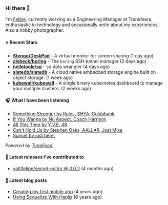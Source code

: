 ### Hi there 👋

I'm [Felipe](https://felipevm.com), currently working as a Engineering Manager at Transfeera, enthusiastic in technology and occasionally write about my experiences. Also a hobby photographer.

#### ⭐ Recent Stars
- **[Stengo/DeskPad](https://github.com/Stengo/DeskPad)** - A virtual monitor for screen sharing (1 day ago)
- **[alebeck/boring](https://github.com/alebeck/boring)** - The `boring`  SSH tunnel manager (2 days ago)
- **[neilotoole/sq](https://github.com/neilotoole/sq)** - sq data wrangler (4 days ago)
- **[slatedb/slatedb](https://github.com/slatedb/slatedb)** - A cloud native embedded storage engine built on object storage. (1 week ago)
- **[kubewall/kubewall](https://github.com/kubewall/kubewall)** - A single binary kubernetes dashboard to manage your multiple clusters. (2 weeks ago)

#### 🎧 What I have been listening
- [Something Stronger by Rules, SHYA, Coldabank](https://open.spotify.com/track/1VhD0FPDYqFhqRJVguVAJe)
- [If You Wanna by Nu Aspect, Coach Harrison](https://open.spotify.com/track/3U8zXNz1x6QRo8N6KYv9ZR)
- [All This Time by Y.V.E. 48](https://open.spotify.com/track/0xV1SugUe8sTfoscbx4sp8)
- [Can&#39;t Hold Us by Stephen Oaks, AALLAR, Just Mike](https://open.spotify.com/track/55De68ZFn4WG4XupeFeAt0)
- [Sunset by just here.](https://open.spotify.com/track/4J3y4fCVLr5C4zkuI2v8cT)

_Powered by [TuneFeed](https://tunefeed.app?ref=valtlfelipe-gh-profile)_ 

#### 🚀 Latest releases I've contributed to


- [valtlfelipe/secret-editor @ 0.0.2](https://github.com/valtlfelipe/secret-editor/releases/tag/0.0.2) (4 months ago)

#### 📄 Latest blog posts
- [Creating my first mobile app](https://felipevm.com/posts/creating-my-first-mobile-app/) (4 years ago)
- [Using Sequelize With Hapijs](https://felipevm.com/posts/using-sequelize-with-hapijs/) (6 years ago)
